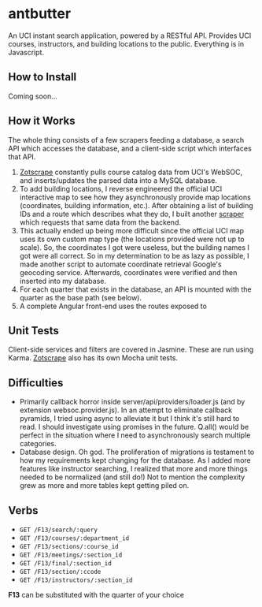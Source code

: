 antbutter
=========

An UCI instant search application, powered by a RESTful API. 
Provides UCI courses, instructors, and building locations to the public. Everything is in Javascript.

How to Install
--------------
Coming soon...

How it Works
------------
The whole thing consists of a few scrapers feeding a database, a search API which accesses the database, and a client-side
script which interfaces that API.

1. [Zotscrape](https://github.com/blaisebaileyfinnegan/zotscrape) constantly pulls course catalog data from UCI's WebSOC, 
and inserts/updates the parsed data into a MySQL database.
2. To add building locations, I reverse engineered the official UCI interactive map to see how they asynchronously provide
map locations (coordinates, building information, etc.). 
After obtaining a list of building IDs and a route which describes what they do, I built another 
[scraper](https://github.com/blaisebaileyfinnegan/ucimapscraper) which requests that same data from the backend.
3. This actually ended up being more difficult since the official UCI map uses its own custom map type (the locations provided
were not up to scale). So, the coordinates I got were useless, but the building names I got were all correct.
So in my determination to be as lazy as possible, I made another script to automate coordinate 
retrieval Google's geocoding service. Afterwards, coordinates were verified and then inserted into my database.
4. For each quarter that exists in the database, an API is mounted with the quarter as the base path (see below).
5. A complete Angular front-end uses the routes exposed to 

Unit Tests
----------
Client-side services and filters are covered in Jasmine. These are run using Karma.
[Zotscrape](https://github.com/blaisebaileyfinnegan/zotscrape) also has its own Mocha unit tests.

Difficulties
------------
- Primarily callback horror inside server/api/providers/loader.js (and by extension websoc.provider.js).
In an attempt to eliminate callback pyramids, I tried using async to alleviate it but I think it's still hard to read.
I should investigate using promises in the future. Q.all() would be perfect in the situation where I need to asynchronously 
search multiple categories.
- Database design. Oh god. The proliferation of migrations is testament to how my requirements kept changing for the database.
As I added more features like instructor searching, I realized that more and more things needed to be normalized
(and still do!) Not to mention the complexity grew as more and more tables kept getting piled on.

Verbs
-----
- `GET /F13/search/:query`
- `GET /F13/courses/:department_id`
- `GET /F13/sections/:course_id`
- `GET /F13/meetings/:section_id`
- `GET /F13/final/:section_id`
- `GET /F13/section/:ccode`
- `GET /F13/instructors/:section_id`

**F13** can be substituted with the quarter of your choice
